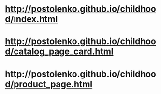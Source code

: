 # http://postolenko.github.io/childhood/index.html
# http://postolenko.github.io/childhood/catalog_page_card.html
# http://postolenko.github.io/childhood/product_page.html